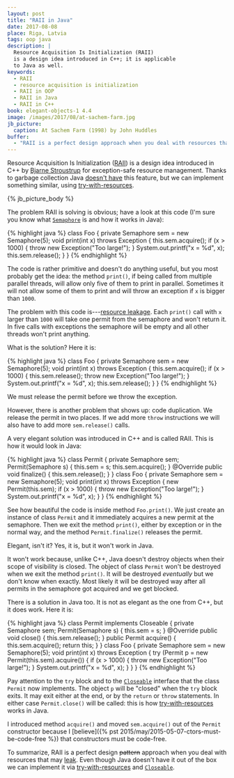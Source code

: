 ```yaml
---
layout: post
title: "RAII in Java"
date: 2017-08-08
place: Riga, Latvia
tags: oop java
description: |
  Resource Acquisition Is Initialization (RAII)
  is a design idea introduced in C++; it is applicable
  to Java as well.
keywords:
  - RAII
  - resource acquisition is initialization
  - RAII in OOP
  - RAII in Java
  - RAII in C++
book: elegant-objects-1 4.4
image: /images/2017/08/at-sachem-farm.jpg
jb_picture:
  caption: At Sachem Farm (1998) by John Huddles
buffer:
  - "RAII is a perfect design approach when you deal with resources that may leak"
---
```


Resource Acquisition Is Initialization
([RAII](https://en.wikipedia.org/wiki/Resource_acquisition_is_initialization))
is a design idea introduced in C++ by
[Bjarne Stroustrup](http://amzn.to/2uMlANB)
for exception-safe resource management.
Thanks to garbage collection Java
[doesn't have](https://stackoverflow.com/questions/477399) this feature,
but we can implement something similar, using
[try-with-resources](https://docs.oracle.com/javase/tutorial/essential/exceptions/tryResourceClose.html).

<!--more-->

{% jb_picture_body %}

The problem RAII is solving is obvious; have a look at this code
(I'm sure you know what
[`Semaphore`](https://docs.oracle.com/javase/7/docs/api/java/util/concurrent/Semaphore.html)
is and how it works in Java):

{% highlight java %}
class Foo {
  private Semaphore sem = new Semaphore(5);
  void print(int x) throws Exception {
    this.sem.acquire();
    if (x > 1000) {
      throw new Exception("Too large!");
    }
    System.out.printf("x = %d", x);
    this.sem.release();
  }
}
{% endhighlight %}

The code is rather primitive and doesn't do anything useful, but you
most probably get the idea: the method `print()`, if being called from
multiple parallel threads, will allow only five of them to print
in parallel. Sometimes it will not allow some of them to print and will
throw an exception if `x` is bigger than `1000`.

The problem with this code is---[resource leakage](https://en.wikipedia.org/wiki/Resource_leak).
Each `print()` call
with `x` larger than `1000` will take one permit from the semaphore and
won't return it. In five calls with exceptions
the semaphore will be empty and all other threads won't print anything.

What is the solution? Here it is:

{% highlight java %}
class Foo {
  private Semaphore sem = new Semaphore(5);
  void print(int x) throws Exception {
    this.sem.acquire();
    if (x > 1000) {
      this.sem.release();
      throw new Exception("Too large!");
    }
    System.out.printf("x = %d", x);
    this.sem.release();
  }
}
{% endhighlight %}

We must release the permit before we throw the exception.

However, there is another problem that shows up: code duplication. We release
the permit in two places. If we add more `throw` instructions we will
also have to add more `sem.release()` calls.

A very elegant solution was introduced in C++ and is called RAII. This
is how it would look in Java:

{% highlight java %}
class Permit {
  private Semaphore sem;
  Permit(Semaphore s) {
    this.sem = s;
    this.sem.acquire();
  }
  @Override
  public void finalize() {
    this.sem.release();
  }
}
class Foo {
  private Semaphore sem = new Semaphore(5);
  void print(int x) throws Exception {
    new Permit(this.sem);
    if (x > 1000) {
      throw new Exception("Too large!");
    }
    System.out.printf("x = %d", x);
  }
}
{% endhighlight %}

See how beautiful the code is inside method `Foo.print()`. We just create
an instance of class `Permit` and it immediately acquires a new permit
at the semaphore. Then we exit the method `print()`, either by exception
or in the normal way, and the method `Permit.finalize()` releases the permit.

Elegant, isn't it? Yes, it is, but it won't work in Java.

It won't work because, unlike C++, Java doesn't destroy objects when
their scope of visibility is closed. The object of class `Permit` won't
be destroyed when we exit the method `print()`. It will be destroyed
_eventually_ but we don't know when exactly. Most likely it will be
destroyed way after all permits in the semaphore got acquired and we
get blocked.

There is a solution in Java too. It is not as elegant as the one from
C++, but it does work. Here it is:

{% highlight java %}
class Permit implements Closeable {
  private Semaphore sem;
  Permit(Semaphore s) {
    this.sem = s;
  }
  @Override
  public void close() {
    this.sem.release();
  }
  public Permit acquire() {
    this.sem.acquire();
    return this;
  }
}
class Foo {
  private Semaphore sem = new Semaphore(5);
  void print(int x) throws Exception {
    try (Permit p = new Permit(this.sem).acquire()) {
      if (x > 1000) {
        throw new Exception("Too large!");
      }
      System.out.printf("x = %d", x);
    }
  }
}
{% endhighlight %}

Pay attention to the `try` block and to the
[`Closeable`](https://docs.oracle.com/javase/7/docs/api/java/io/Closeable.html) interface
that the class `Permit` now implements. The object `p` will be "closed"
when the `try` block exits. It may exit either at the end, or
by the `return` or `throw` statements. In either case `Permit.close()`
will be called: this is how
[try-with-resources](https://docs.oracle.com/javase/tutorial/essential/exceptions/tryResourceClose.html)
works in Java.

I introduced method `acquire()` and moved `sem.acquire()` out of the `Permit` constructor because I
[believe]({% pst 2015/may/2015-05-07-ctors-must-be-code-free %})
that constructors must be code-free.

To summarize, RAII is a perfect design <del>pattern</del> approach when you
deal with resources that may [leak](https://en.wikipedia.org/wiki/Resource_leak).
Even though Java doesn't have it out of the box we can implement it
via [try-with-resources](https://docs.oracle.com/javase/tutorial/essential/exceptions/tryResourceClose.html) and
[`Closeable`](https://docs.oracle.com/javase/7/docs/api/java/io/Closeable.html).

